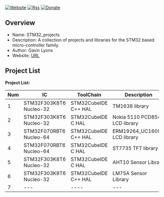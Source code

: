 [![Website](https://img.shields.io/badge/Website-Link-blue.svg)](https://gavinlyonsrepo.github.io/)  [![Rss](https://img.shields.io/badge/Subscribe-RSS-yellow.svg)](https://gavinlyonsrepo.github.io//feed.xml)  [![Donate](https://img.shields.io/badge/Donate-PayPal-green.svg)](https://www.paypal.com/paypalme/whitelight976)

Overview
--------------------------------------------
* Name: STM32_projects
* Description: A collection of projects and libraries for the STM32 based micro-controller family.
* Author: Gavin Lyons 
* Website: [URL](https://gavinlyonsrepo.github.io/)

Project List
-----------------------------------------

**Project List:**

| Num | IC |ToolChain | Description  | Link |
| --- | --- | --- | --- | --- |
| 1 |  STM32F303K8T6 Nucleo-32 | STM32CubeIDE C++ HAL | TM1638 library | [URL ](STM32/tm1638plus/) |
| 2 |  STM32F303K8T6 Nucleo-32  | STM32CubeIDE C HAL | Nokia 5110 PCD8544 LCD  library | [URL ](STM32/nokia5110text/)|
| 3 |  STM32F070RBT6 Nucleo-64 | STM32CubeIDE C++ HAL | ERM19264_UC1609C LCD library| [URL ](STM32/ERM19264/)|
| 4 |  STM32F070RBT6 Nucleo-64 | STM32CubeIDE C  HAL | ST7735 TFT library | [URL ](STM32/ST7735_TFT/)|
| 5 |  STM32F303K8T6 Nucleo-32 | STM32CubeIDE C  HAL | AHT10 Sensor Library | [URL ](STM32/AHT10/) |
| 6 |  STM32F303K8T6 Nucleo-32 | STM32CubeIDE C++ HAL | LM75A Sensor Library | [URL ](STM32/LM75a/)  |
| 7 |  --- |---- | --- | --- |
